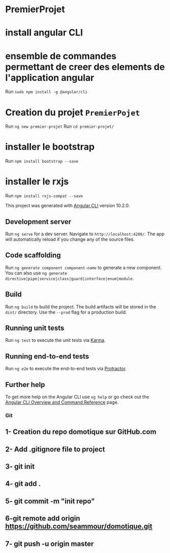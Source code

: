 # PremierProjet

# install angular CLI
# ensemble de commandes permettant de creer des elements de l'application angular

Run `sudo npm install -g @angular/cli`

# Creation du projet `PremierPojet`
Run `ng new premier-projet`
Run `cd premier-projet/`

# installer le bootstrap
Run `npm install bootstrap --save`
# installer le rxjs
Run `npm install rxjs-compat --save`

This project was generated with [Angular CLI](https://github.com/angular/angular-cli) version 10.2.0.

## Development server

Run `ng serve` for a dev server. Navigate to `http://localhost:4200/`. The app will automatically reload if you change any of the source files.

## Code scaffolding

Run `ng generate component component-name` to generate a new component. You can also use `ng generate directive|pipe|service|class|guard|interface|enum|module`.

## Build

Run `ng build` to build the project. The build artifacts will be stored in the `dist/` directory. Use the `--prod` flag for a production build.

## Running unit tests

Run `ng test` to execute the unit tests via [Karma](https://karma-runner.github.io).

## Running end-to-end tests

Run `ng e2e` to execute the end-to-end tests via [Protractor](http://www.protractortest.org/).

## Further help

To get more help on the Angular CLI use `ng help` or go check out the [Angular CLI Overview and Command Reference](https://angular.io/cli) page.
### ##############################
###  Git
### ##############################

## 1- Creation du repo domotique sur GitHub.com
## 2- Add .gitignore file to project
## 3- git init
## 4- git add .
## 5- git commit -m "init repo"
## 6-git remote add origin https://github.com/seammour/domotique.git
## 7- git push -u origin master



